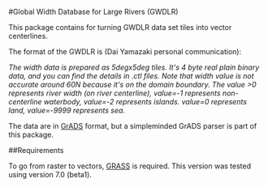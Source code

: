 #Global Width Database for Large Rivers (GWDLR)

This package contains for turning GWDLR data set tiles into vector centerlines.

The format of the GWDLR is (Dai Yamazaki personal communication):

*The width data is prepared as 5degx5deg tiles. It's 4 byte real plain binary data, and you can find the details in .ctl files. Note that width value is not accurate around 60N because it's on the domain boundary. The value >0 represents river width (on river centerline), value=-1 represents non-centerline waterbody, value=-2 represents islands. value=0 represents land, value=-9999 represents sea.*

The data are in [GrADS](http://www.iges.org/grads/gadoc/aboutgriddeddata.html) format, but a simpleminded GrADS
parser is part of this package.

##Requirements

To go from raster to vectors, [GRASS](http://grass.osgeo.org/) is required. This version was tested
using version 7.0 (beta1).
